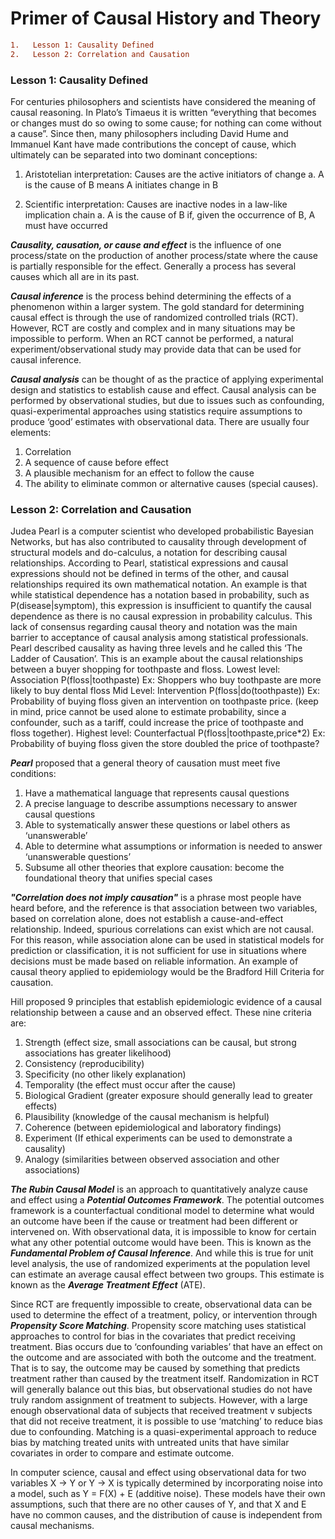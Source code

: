 # Primer of Causal History and Theory
```diff
1.   Lesson 1: Causality Defined
2.   Lesson 2: Correlation and Causation
```
### Lesson 1: Causality Defined

For centuries philosophers and scientists have considered the meaning of causal reasoning. In Plato’s Timaeus it is written “everything that becomes or changes must do so owing to some cause; for nothing can come without a cause”. Since then, many philosophers including David Hume and Immanuel Kant have made contributions the concept of cause, which ultimately can be separated into two dominant conceptions:
1.	Aristotelian interpretation: Causes are the active initiators of change
  a.	A is the cause of B means A initiates change in B
2)	Scientific interpretation: Causes are inactive nodes in a law-like implication chain
  a.	A is the cause of B if, given the occurrence of B, A must have occurred

**_Causality, causation, or cause and effect_** is the influence of one process/state on the production of another process/state where the cause is partially responsible for the effect. Generally a process has several causes which all are in its past.

**_Causal inference_** is the process behind determining the effects of a phenomenon within a larger system. The gold standard for determining causal effect is through the use of randomized controlled trials (RCT). However, RCT are costly and complex and in many situations may be impossible to perform. When an RCT cannot be performed, a natural experiment/observational study may provide data that can be used for causal inference.

**_Causal analysis_** can be thought of as the practice of applying experimental design and statistics to establish cause and effect. Causal analysis can be performed by observational studies, but due to issues such as confounding, quasi-experimental approaches using statistics require assumptions to produce ‘good’ estimates with observational data. There are usually four elements: 
1.  Correlation
2.  A sequence of cause before effect
3.  A plausible mechanism for an effect to follow the cause
4.  The ability to eliminate common or alternative causes (special causes).

### Lesson 2: Correlation and Causation
Judea Pearl is a computer scientist who developed probabilistic Bayesian Networks, but has also contributed to causality through development of structural models and do-calculus, a notation for describing causal relationships. According to Pearl, statistical expressions and causal expressions should not be defined in terms of the other, and causal relationships required its own mathematical notation. An example is that while statistical dependence has a notation based in probability, such as P(disease|symptom), this expression is insufficient to quantify the causal dependence as there is no causal expression in probability calculus. This lack of consensus regarding causal theory and notation was the main barrier to acceptance of causal analysis among statistical professionals.
Pearl described causality as having three levels and he called this ‘The Ladder of Causation’.
This is an example about the causal relationships between a buyer shopping for toothpaste and floss.
Lowest level: Association P(floss|toothpaste)
Ex: Shoppers who buy toothpaste are more likely to buy dental floss
Mid Level: Intervention P(floss|do(toothpaste))
Ex: Probability of buying floss given an intervention on toothpaste price. (keep in mind, price cannot be used alone to estimate probability, since a confounder, such as a tariff, could increase the price of toothpaste and floss together).
Highest level: Counterfactual P(floss|toothpaste,price*2)
Ex: Probability of buying floss given the store doubled the price of toothpaste?

**_Pearl_** proposed that a general theory of causation must meet five conditions:
1.  Have a mathematical language that represents causal questions
2.  A precise language to describe assumptions necessary to answer causal questions
3.  Able to systematically answer these questions or label others as ‘unanswerable’
4.  Able to determine what assumptions or information is needed to answer ‘unanswerable questions’
5.  Subsume all other theories that explore causation: become the foundational theory that unifies special cases

**_"Correlation does not imply causation"_** is a phrase most people have heard before, and the reference is that association between two variables, based on correlation alone, does not establish a cause-and-effect relationship. Indeed, spurious correlations can exist which are not causal. For this reason, while association alone can be used in statistical models for prediction or classification, it is not sufficient for use in situations where decisions must be made based on reliable information. An example of causal theory applied to epidemiology would be the Bradford Hill Criteria for causation. 

Hill proposed 9 principles that establish epidemiologic evidence of a causal relationship between a cause and an observed effect. These nine criteria are:
1.  Strength (effect size, small associations can be causal, but strong associations has greater likelihood)
2.  Consistency (reproducibility)
3.  Specificity (no other likely explanation)
4.  Temporality (the effect must occur after the cause)
5.  Biological Gradient (greater exposure should generally lead to greater effects)
6.  Plausibility (knowledge of the causal mechanism is helpful)
7.  Coherence (between epidemiological and laboratory findings)
8.  Experiment (If ethical experiments can be used to demonstrate a causality)
9.  Analogy (similarities between observed association and other associations)

**_The Rubin Causal Model_** is an approach to quantitatively analyze cause and effect using a **_Potential Outcomes Framework_**. The potential outcomes framework is a counterfactual conditional model to determine what would an outcome have been if the cause or treatment had been different or intervened on. With observational data, it is impossible to know for certain what any other potential outcome would have been. This is known as the **_Fundamental Problem of Causal Inference_**. And while this is true for unit level analysis, the use of randomized experiments at the population level can estimate an average causal effect between two groups. This estimate is known as the **_Average Treatment Effect_** (ATE).

Since RCT are frequently impossible to create, observational data can be used to determine the effect of a treatment, policy, or intervention through **_Propensity Score Matching_**. Propensity score matching uses statistical approaches to control for bias in the covariates that predict receiving treatment. Bias occurs due to ‘confounding variables’ that have an effect on the outcome and are associated with both the outcome and the treatment. That is to say, the outcome may be caused by something that predicts treatment rather than caused by the treatment itself. Randomization in RCT will generally balance out this bias, but observational studies do not have truly random assignment of treatment to subjects. However, with a large enough observational data of subjects that received treatment v subjects that did not receive treatment, it is possible to use ‘matching’ to reduce bias due to confounding. Matching is a quasi-experimental approach to reduce bias by matching treated units with untreated units that have similar covariates in order to compare and estimate outcome. 

In computer science, causal and effect using observational data for two variables X -> Y or Y -> X is typically determined by incorporating noise into a model, such as Y = F(X) + E (additive noise). These models have their own assumptions, such that there are no other causes of Y, and that X and E have no common causes, and the distribution of cause is independent from causal mechanisms. 
